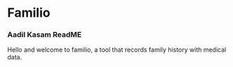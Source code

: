 # Familio
### Aadil Kasam ReadME


Hello and welcome to familio, a tool that records family history with medical data. 

